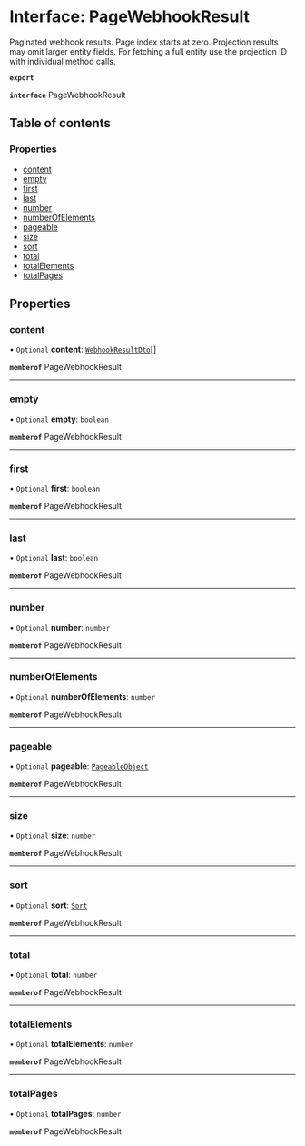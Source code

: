 # Interface: PageWebhookResult

Paginated webhook results. Page index starts at zero. Projection results may omit larger entity fields. For fetching a full entity use the projection ID with individual method calls.

**`export`**

**`interface`** PageWebhookResult

## Table of contents

### Properties

- [content](PageWebhookResult.md#content)
- [empty](PageWebhookResult.md#empty)
- [first](PageWebhookResult.md#first)
- [last](PageWebhookResult.md#last)
- [number](PageWebhookResult.md#number)
- [numberOfElements](PageWebhookResult.md#numberofelements)
- [pageable](PageWebhookResult.md#pageable)
- [size](PageWebhookResult.md#size)
- [sort](PageWebhookResult.md#sort)
- [total](PageWebhookResult.md#total)
- [totalElements](PageWebhookResult.md#totalelements)
- [totalPages](PageWebhookResult.md#totalpages)

## Properties

### <a id="content" name="content"></a> content

• `Optional` **content**: [`WebhookResultDto`](WebhookResultDto.md)[]

**`memberof`** PageWebhookResult

___

### <a id="empty" name="empty"></a> empty

• `Optional` **empty**: `boolean`

**`memberof`** PageWebhookResult

___

### <a id="first" name="first"></a> first

• `Optional` **first**: `boolean`

**`memberof`** PageWebhookResult

___

### <a id="last" name="last"></a> last

• `Optional` **last**: `boolean`

**`memberof`** PageWebhookResult

___

### <a id="number" name="number"></a> number

• `Optional` **number**: `number`

**`memberof`** PageWebhookResult

___

### <a id="numberofelements" name="numberofelements"></a> numberOfElements

• `Optional` **numberOfElements**: `number`

**`memberof`** PageWebhookResult

___

### <a id="pageable" name="pageable"></a> pageable

• `Optional` **pageable**: [`PageableObject`](PageableObject.md)

**`memberof`** PageWebhookResult

___

### <a id="size" name="size"></a> size

• `Optional` **size**: `number`

**`memberof`** PageWebhookResult

___

### <a id="sort" name="sort"></a> sort

• `Optional` **sort**: [`Sort`](Sort.md)

**`memberof`** PageWebhookResult

___

### <a id="total" name="total"></a> total

• `Optional` **total**: `number`

**`memberof`** PageWebhookResult

___

### <a id="totalelements" name="totalelements"></a> totalElements

• `Optional` **totalElements**: `number`

**`memberof`** PageWebhookResult

___

### <a id="totalpages" name="totalpages"></a> totalPages

• `Optional` **totalPages**: `number`

**`memberof`** PageWebhookResult
